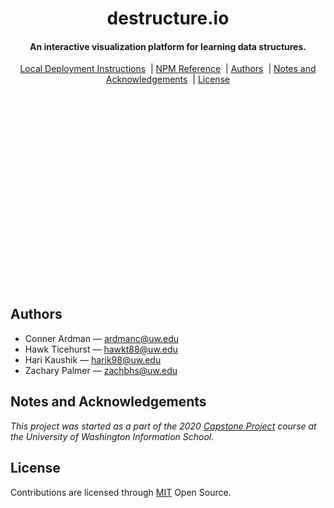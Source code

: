 <h1 align="center">destructure.io</h1>

<h4 align="center">An interactive visualization platform for learning data structures.</h4>

<p align="center">
  <a href="#local-deployment-instructions">Local Deployment Instructions</a>
  &nbsp;|&nbsp;<a href="#npm-reference">NPM Reference</a>
  &nbsp;|&nbsp;<a href="#authors">Authors</a>
  &nbsp;|&nbsp;<a href="#notes-and-acknowledgements">Notes and Acknowledgements</a>
  &nbsp;|&nbsp;<a href="#license">License</a>
</p>

<div align="center"><img src="assets/destructure.gif"/></div>

## Authors
* Conner Ardman –– [ardmanc@uw.edu](mailto:ardmanc@uw.edu)
* Hawk Ticehurst –– [hawkt88@uw.edu](mailto:hawkt88@uw.edu)
* Hari Kaushik –– [harik98@uw.edu](mailto:harik98@uw.edu)
* Zachary Palmer –– [zachbhs@uw.edu](mailto:zachbhs@uw.edu)

## Notes and Acknowledgements
_This project was started as a part of the 2020 [Capstone Project](https://ischool.uw.edu/capstone) course at the University of Washington Information School._

## License
Contributions are licensed through [MIT](LICENSE) Open Source.

